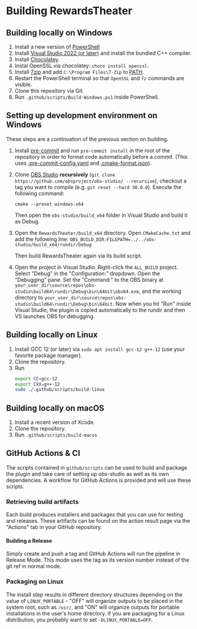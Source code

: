# Building RewardsTheater

## Building locally on Windows
1. Install a new version of [PowerShell](https://learn.microsoft.com/en-us/powershell/scripting/install/installing-powershell-on-windows?view=powershell-7.3)
2. Install [Visual Studio 2022 (or later)](https://visualstudio.microsoft.com/vs/) and install the bundled C++ compiler.
3. Install [Chocolatey](https://chocolatey.org/).
4. Instal OpenSSL via chocolatey: `choco install openssl`.
5. Install [7zip](https://www.7-zip.org/) and add `C:\Program Files\7-Zip` to [PATH](https://www.wikihow.com/Change-the-PATH-Environment-Variable-on-Windows).
6. Restart the PowerShell terminal so that `OpenSSL` and `7z` commands are visible.
7. Clone this repository via Git.
8. Run `.github/scripts/Build-Windows.ps1` inside PowerShell.

## Setting up development environment on Windows
These steps are a continuation of the previous section on building.

1. Install [pre-commit](https://pre-commit.com/) and run `pre-commit install` in the root of the repository in order to format code automatically before a commit. (This uses [.pre-commit-config.yaml](.pre-commit-config.yaml) and [.cmake-format.json](.cmake-format.json)).
2. Clone [OBS Studio](https://github.com/obsproject/obs-studio) **recursively** (`git clone https://github.com/obsproject/obs-studio/ --recursive`), checkout a tag you want to compile (e.g. `git reset --hard 30.0.0`). Execute the following command:
   ```
   cmake --preset windows-x64
   ```

   Then open the `obs-studio/build_x64` folder in Visual Studio and build it as Debug.
3. Open the `RewardsTheater/build_x64` directory. Open `CMakeCache.txt` and add the following line:  ```OBS_BUILD_DIR:FILEPATH=../../obs-studio/build_x64/rundir/Debug```

   Then build RewardsTheater again via its build script.
4. Open the project in Visual Studio. Right-click the `ALL_BUILD` project. Select "Debug" in the "Configuration:" dropdown. Open the "Debugging" pane. Set the "Command:" to the OBS binary at `your_user_dir\source\repos\obs-studio\build64\rundir\Debug\bin\64bit\obs64.exe`, and the working directory to `your_user_dir\source\repos\obs-studio\build64\rundir\Debug\bin\64bit`. Now when you hit "Run" inside Visual Studio, the plugin is copied automatically to the rundir and then VS launches OBS for debugging.

## Building locally on Linux
1. Install GCC 12 (or later) via `sudo apt install gcc-12 g++-12` (use your favorite package manager).
2. Clone the repository.
3. Run
   ```bash
   export CC=gcc-12
   export CXX=g++-12
   sudo ./.github/scripts/build-linux
   ```

## Building locally on macOS
1. Install a recent version of Xcode.
2. Clone the repository.
3. Run `.github/scripts/build-macos`

## GitHub Actions & CI

The scripts contained in `github/scripts` can be used to build and package the plugin and take care of setting up obs-studio as well as its own dependencies. A workflow for GitHub Actions is provided and will use these scripts.

### Retrieving build artifacts

Each build produces installers and packages that you can use for testing and releases. These artifacts can be found on the action result page via the "Actions" tab in your GitHub repository.

#### Building a Release

Simply create and push a tag and GitHub Actions will run the pipeline in Release Mode. This mode uses the tag as its version number instead of the git ref in normal mode.

### Packaging on Linux

The install step results in different directory structures depending on the value of `LINUX_PORTABLE` - "OFF" will organize outputs to be placed in the system root, such as `/usr/`, and "ON" will organize outputs for portable installations in the user's home directory. If you are packaging for a Linux distribution, you probably want to set `-DLINUX_PORTABLE=OFF`.
